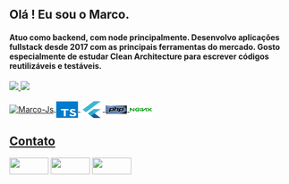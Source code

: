 ## Olá ! Eu sou o Marco. 

#### Atuo como backend, com node principalmente. Desenvolvo aplicações fullstack desde 2017 com as principais ferramentas do mercado. Gosto especialmente de estudar Clean Architecture para escrever códigos reutilizáveis e testáveis.
 <div>
  <a href="https://github.com/MarcoLimaSistemas">
  <img height="180em" src="https://github-readme-stats.vercel.app/api?username=MarcoLimaSistemas&show_icons=true&theme=dracula&include_all_commits=true&count_private=true"/>
  <img height="180em" src="https://github-readme-stats.vercel.app/api/top-langs/?username=MarcoLimaSistemas&layout=compact&langs_count=7&theme=dracula"/>
</div>
  
  
<div style="display: inline_block"><br>
  <img align="center" alt="Marco-Js" height="30" width="40" src="https://icongr.am/devicon/nodejs-original.svg?size=128&color=currentColor">
  <img align="center" alt="Marco-Ts" height="30" width="40" src="https://raw.githubusercontent.com/devicons/devicon/master/icons/typescript/typescript-plain.svg">
  <img align="center" alt="Marco-Flutter" height="30" width="40" src="https://raw.githubusercontent.com/devicons/devicon/master/icons/flutter/flutter-original.svg">
  <img align="center" alt="Marco-PHP" height="30" width="40" src="https://raw.githubusercontent.com/devicons/devicon/master/icons/php/php-original.svg">
  <img align="center" alt="Marco-Ngnix" height="30" width="40" src="https://raw.githubusercontent.com/devicons/devicon/master/icons/nginx/nginx-original.svg">
  
</div>
  
## Contato
 
<div>     
  <a href = "https://api.whatsapp.com/send?phone=5521968093049&text=Ol%C3%A1%2C%20Marco." ><img height="30" width="70" src="https://icongr.am/fontawesome/whatsapp.svg?size=128&color=4e9a06" target="_blank"></a>
   <a href = "mailto:marcolimasistemas@gmail.com" ><img height="30" width="70" src="https://icongr.am/fontawesome/envelope-square.svg?size=128&color=3465a4" target="_blank"></a>
  <a href = "https://www.linkedin.com/in/marco-antonio-alves-a3993b159/"><img height="30" width="70" src="https://icongr.am/devicon/linkedin-original.svg?size=128&color=currentColor" target="_blank"></a>
</div>
